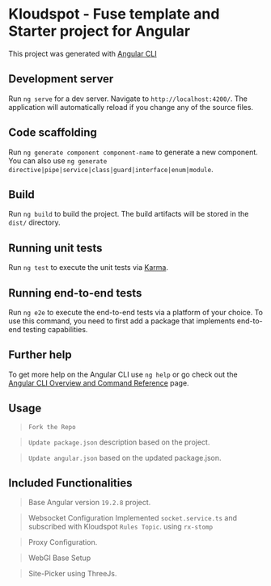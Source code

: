 # Kloudspot - Fuse template and Starter project for Angular

This project was generated with [Angular CLI](https://github.com/angular/angular-cli)

## Development server

Run `ng serve` for a dev server. Navigate to `http://localhost:4200/`. The application will automatically reload if you change any of the source files.

## Code scaffolding

Run `ng generate component component-name` to generate a new component. You can also use `ng generate directive|pipe|service|class|guard|interface|enum|module`.

## Build

Run `ng build` to build the project. The build artifacts will be stored in the `dist/` directory.

## Running unit tests

Run `ng test` to execute the unit tests via [Karma](https://karma-runner.github.io).

## Running end-to-end tests

Run `ng e2e` to execute the end-to-end tests via a platform of your choice.  To use this command, you need to first add a package that implements end-to-end testing capabilities.

## Further help

To get more help on the Angular CLI use `ng help` or go check out the [Angular CLI Overview and Command Reference](https://angular.io/cli) page.


## Usage

>`Fork the Repo`

>`Update package.json` description based on the project.

>`Update angular.json` based on the updated package.json.

## Included Functionalities

>Base Angular version `19.2.8` project.

>Websocket Configuration Implemented `socket.service.ts` and subscribed with Kloudspot `Rules Topic`. using `rx-stomp`

>Proxy Configuration.

>WebGl Base Setup

>Site-Picker using ThreeJs.